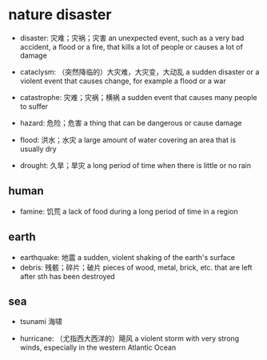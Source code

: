 # nature disaster

- disaster: 灾难；灾祸；灾害 an unexpected event, such as a very bad accident, a flood or a fire, that kills a lot of people or causes a lot of damage

- cataclysm: （突然降临的）大灾难，大灾变，大动乱 a sudden disaster or a violent event that causes change, for example a flood or a war
- catastrophe: 灾难；灾祸；横祸 a sudden event that causes many people to suffer
- hazard: 危险；危害 a thing that can be dangerous or cause damage
- flood: 洪水；水灾 a large amount of water covering an area that is usually dry
- drought: 久旱；旱灾 a long period of time when there is little or no rain


## human

- famine: 饥荒 a lack of food during a long period of time in a region

## earth

- earthquake: 地震 a sudden, violent shaking of the earth's surface
- debris: 残骸；碎片；破片 pieces of wood, metal, brick, etc. that are left after sth has been destroyed

## sea

- tsunami 海啸

- hurricane: （尤指西大西洋的）飓风 a violent storm with very strong winds, especially in the western Atlantic Ocean
